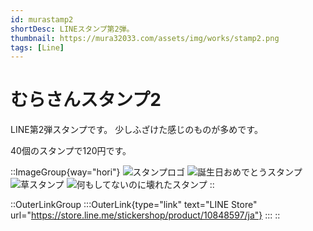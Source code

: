 ```yaml
---
id: murastamp2
shortDesc: LINEスタンプ第2弾。
thumbnail: https://mura32033.com/assets/img/works/stamp2.png
tags: [Line]
---
```


# むらさんスタンプ2

LINE第2弾スタンプです。
少しふざけた感じのものが多めです。

40個のスタンプで120円です。

::ImageGroup{way="hori"}
![スタンプロゴ](https://mura32033.com/assets/img/works/stamp2.png)
![誕生日おめでとうスタンプ](https://mura32033.com/assets/img/works/stamp2-1.png)
![草スタンプ](https://mura32033.com/assets/img/works/stamp2-2.png)
![何もしてないのに壊れたスタンプ](https://mura32033.com/assets/img/works/stamp2-3.png)
::

::OuterLinkGroup
    :::OuterLink{type="link" text="LINE Store" url="https://store.line.me/stickershop/product/10848597/ja"}
    :::
::
